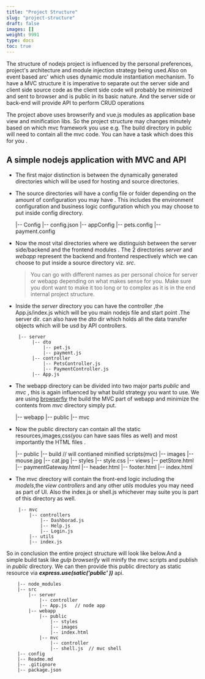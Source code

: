 ```yaml
---
title: "Project Structure"
slug: "project-structure"
draft: false
images: []
weight: 9991
type: docs
toc: true
---
```


The structure of nodejs project is influenced by the personal preferences, project's architecture and module injection strategy being used.Also on event based arc' which uses dynamic module instantiation mechanism. 
To have a MVC structure it is imperative to separate out the server side and client side source code as the client side code will probably be minimized and sent to browser and is public in its basic nature. And the server side or back-end will provide API to perform CRUD operations

The project above uses browserify and vue.js modules as application base view and minification libs. So the project structure may changes minutely based on which mvc framework you use e.g. The build directory in public will need to contain all the mvc code. 
You can have a task which does this for you .

## A simple nodejs application with MVC and API
 - The first major distinction is between the dynamically generated directories which will be used for hosting and source directories.
 - The source directories will have a config file or folder depending on the amount of configuration you may have . This includes the environment configuration and business logic configuration which you may choose to put inside config directory.
   

     |-- Config
            |-- config.json
            |-- appConfig
                |-- pets.config
                |-- payment.config

 - Now the most vital directories where we distinguish between the server side/backend and the frontend modules . The 2 directories *server* and *webapp* represent the backend and frontend respectively which we can choose to put inside a source directory viz. *src*.
    >You can go with different names as per personal choice for server or webapp depending on what makes sense for you. Make sure you dont want to make it too long or to complex as it is in the end internal project structure.
    
 - Inside the *server* directory you can have the controller ,the App.js/index.js which will be you main nodejs file and start point .The server dir. can also have the *dto* dir which holds all the data transfer objects which will be usd by API controllers.
 
        |-- server
             |-- dto
                 |-- pet.js
                 |-- payment.js
             |-- controller
                 |-- PetsController.js
                 |-- PaymentController.js
             |-- App.js
           
 - The webapp directory can be divided into two major parts *public* and *mvc* , this is again influenced by what build strategy  you want to use. We are using [browserfiy][1] the build the MVC part of webapp and minimize the contents from *mvc* directory simply put.

    |-- webapp
        |-- public
        |-- mvc

- Now the public directory can contain all the static resources,images,css(you can have saas files as well) and most importantly the HTML files .


    |-- public 
        |-- build  // will contianed minified scripts(mvc)
        |-- images
            |-- mouse.jpg
            |-- cat.jpg
        |-- styles
            |-- style.css
        |-- views
            |-- petStore.html
            |-- paymentGateway.html
            |-- header.html
            |-- footer.html
        |-- index.html

 - The *mvc* directory will contain the front-end logic including the *models*,the *view controllers* and any other *utils* modules you may need as part of UI. Also the index.js or shell.js whichever may suite you is part of this directory as well.
        
        |-- mvc
            |-- controllers
                |-- Dashborad.js
                |-- Help.js
                |-- Login.js
            |-- utils
            |-- index.js

So in conclusion the entire project structure will look like below.And a simple build task like *gulp browserify* will minify the mvc scripts and publish in *public* directory. We can then provide this public directory as static resource via ***express.use(satic('public' ))*** api.

        |-- node_modules
        |-- src
            |-- server
                |-- controller
                |-- App.js   // node app
            |-- webapp
                |-- public
                    |-- styles
                    |-- images
                    |-- index.html
                |-- mvc
                    |-- controller
                    |-- shell.js  // mvc shell
        |-- config
        |-- Readme.md
        |-- .gitignore
        |-- package.json
            




  [1]: http://browserify.org/

